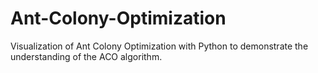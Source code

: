 # Ant-Colony-Optimization
 Visualization of Ant Colony Optimization with Python to demonstrate the understanding of the ACO algorithm. 
